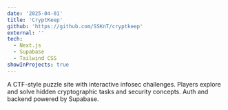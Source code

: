 ```yaml
---
date: '2025-04-01'
title: 'CryptKeep'
github: 'https://github.com/SSKnT/cryptkeep'
external: ''
tech:
  - Next.js
  - Supabase
  - Tailwind CSS
showInProjects: true
---
```


A CTF-style puzzle site with interactive infosec challenges. Players explore and solve hidden cryptographic tasks and security concepts. Auth and backend powered by Supabase.

